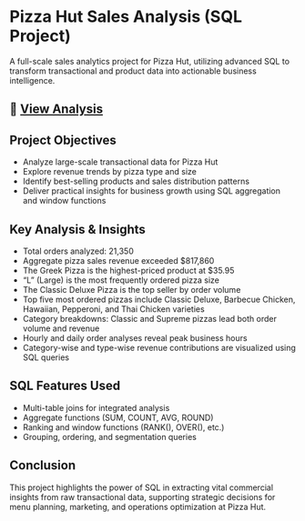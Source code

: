 # Pizza Hut Sales Analysis (SQL Project)
A full-scale sales analytics project for Pizza Hut, utilizing advanced SQL to transform transactional and product data into actionable business intelligence.
## 📄 [View Analysis](./PizzaHUt%20SALES%20Analysis%20-%20MY%20SQL.pdf)


## Project Objectives

- Analyze large-scale transactional data for Pizza Hut
- Explore revenue trends by pizza type and size
- Identify best-selling products and sales distribution patterns
- Deliver practical insights for business growth using SQL aggregation and window functions



## Key Analysis & Insights

- Total orders analyzed: 21,350
- Aggregate pizza sales revenue exceeded $817,860
- The Greek Pizza is the highest-priced product at $35.95
- “L” (Large) is the most frequently ordered pizza size
- The Classic Deluxe Pizza is the top seller by order volume
- Top five most ordered pizzas include Classic Deluxe, Barbecue Chicken, Hawaiian, Pepperoni, and Thai Chicken varieties
- Category breakdowns: Classic and Supreme pizzas lead both order volume and revenue
- Hourly and daily order analyses reveal peak business hours
- Category-wise and type-wise revenue contributions are visualized using SQL queries



## SQL Features Used

- Multi-table joins for integrated analysis
- Aggregate functions (SUM, COUNT, AVG, ROUND)
- Ranking and window functions (RANK(), OVER(), etc.)
- Grouping, ordering, and segmentation queries



## Conclusion

This project highlights the power of SQL in extracting vital commercial insights from raw transactional data, supporting strategic decisions for menu planning, marketing, and operations optimization at Pizza Hut.

